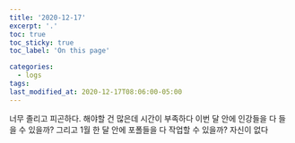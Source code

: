 ```yaml
---
title: '2020-12-17'
excerpt: '.'
toc: true
toc_sticky: true
toc_label: 'On this page'

categories:
  - logs
tags:
last_modified_at: 2020-12-17T08:06:00-05:00
---
```


너무 졸리고 피곤하다.
해야할 건 많은데 시간이 부족하다
이번 달 안에 인강들을 다 들을 수 있을까?
그리고 1월 한 달 안에 포폴들을 다 작업할 수 있을까?
자신이 없다
